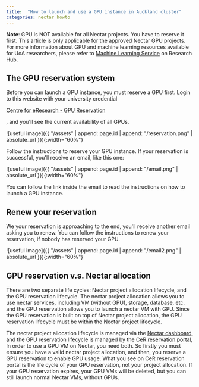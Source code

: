 ```yaml
---
title:  "How to launch and use a GPU instance in Auckland cluster"
categories: nectar howto
---
```


**Note**: GPU is NOT available for all Nectar projects. You have to reserve it first. This article is only applicable for the approved Nectar GPU projects. For more information about GPU and machine learning resources available for UoA researchers, please refer to [Machine Learning Service](https://research-hub.auckland.ac.nz/#/content/28) on Research Hub.


## The GPU reservation system

Before you can launch a GPU instance, you must reserve a GPU first. Login to this website with your university credential

[Centre for eResearch - GPU Reservation](https://portal.cer.auckland.ac.nz/gpu)

, and you'll see the current availability of all GPUs.

![useful image]({{ "/assets" | append: page.id | append: "/reservation.png" | absolute_url }}){:width="60%"}

Follow the instructions to reserve your GPU instance. If your reservation is successful, you'll receive an email, like this one:  

![useful image]({{ "/assets" | append: page.id | append: "/email.png" | absolute_url }}){:width="60%"}

You can follow the link inside the email to read the instructions on how to launch a GPU instance. 

## Renew your reservation

We your reservation is approaching to the end, you'll receive another email asking you to renew. You can follow the instructions to renew your reservation, if nobody has reserved your GPU.

![useful image]({{ "/assets" | append: page.id | append: "/email2.png" | absolute_url }}){:width="60%"}


## GPU reservation v.s. Nectar allocation


There are two separate life cycles: Nectar project allocation lifecycle, and the GPU reservation lifecycle. The nectar project allocation allows you to use nectar services, including VM (without GPU), storage, database, etc. and the GPU reservation allows you to launch a nectar VM with GPU. Since the GPU reservation is built on top of Nectar project allocation, the GPU reservation lifecycle must be within the Nectar project lifecycle.


The nectar project allocation lifecycle is managed via the [Nectar dashboard](https://dashboard.rc.nectar.org.au/), and the GPU reservation lifecycle is managed by the [CeR reservation portal](https://portal.cer.auckland.ac.nz/gpu), In order to use a GPU VM on Nectar, you need both. So firstly you must ensure you have a valid nectar project allocation, and then, you reserve a GPU reservation to enable GPU usage. What you see on CeR reservation portal is the life cycle of your GPU reservation, not your project allocation. If your GPU reservation expires, your GPU VMs will be deleted, but you can still launch normal Nectar VMs, without GPUs. 


<!--- Jason: comment out the old stuff

**Note**: GPU is NOT available for all Nectar projects. You have to request it first. This article is only applicable for the approved Nectar GPU projects. For more information about GPU and machine learning resources available for UoA researchers, please refer to [Machine Learning Service](https://research-hub.auckland.ac.nz/#/content/28) on Research Hub.


## Launch a GPU instance

Login to [Nectar Dashboard](https://dashboard.rc.nectar.org.au/) via Tuakiri. Browse to *Project > Compute > Images* as shown in the picture below, and enter `UoA-GPU` in the search box. You will find the prebuilt images for GPU instances. The image is built upon Ubuntu 18.04 and has lots of useful tools pre-installed, such as the NVIDIA drivers, CUDA, Anaconda, and TensorFlow. If you have an approved GPU project and can not find an image, please contact us.

![useful image]({{ "/assets" | append: page.id | append: "/step1-image.png" | absolute_url }}){:width="60%"}

If there are multiple images, please always choose the latest one, and click the "Launch" button to start the new instance wizard.

In the *Details* tab, please select `auckland` from the *Availability Zone* dropdown box.

![useful image]({{ "/assets" | append: page.id | append: "/step2-az.png" | absolute_url }}){:width="60%"}

In the *Flavour* tab, please enter `akl.gpu` in the filter box, and select the corresponding GPU flavour that your project has been granted to.

![useful image]({{ "/assets" | append: page.id | append: "/step3-flavour.png" | absolute_url }}){:width="60%"}

In the *Security Groups* tab, please make sure you've enabled SSH (port 22) ingress. 

Click the "Launch" button, and go to *Project > Compute > Instances* panel, wait until the status of your new instance is **Active**. It might take 2-10 minutes, depending on the size of your VM. 

For more information about other VM launching options, security groups, and keys, please refer to the following Nectar tutorials:

- [Launching Virtual Machines](https://tutorials.rc.nectar.org.au/launching-virtual-machines/01-overview)
- [Security groups, the absolute basics](https://tutorials.rc.nectar.org.au/sec-groups-101/01-overview)
- [Intermediate Security Groups](https://tutorials.rc.nectar.org.au/intermediate-security-groups/01-overview)


## Access command line via SSH

You can follow this tutorial to connect your instance via SSH.

[Access using SSH and web-based VNC](https://tutorials.rc.nectar.org.au/connecting/02-terminal-and-ssh)

After you've logged in, please run `lspci | grep NV` to check if you can see your GPU in the VM. For example, a VM with K20 GPU should see something like this:

```bash
(base) ubuntu@mygpuinstance:~$ lspci | grep NV
00:06.0 3D controller: NVIDIA Corporation GK110GL [Tesla K20Xm] (rev a1)
```

## Access graphical interface via x2go

You can also access the GUI of the GPU instance via x2go client. Please follow [this article](https://wiki.x2go.org/doku.php/doc:installation:x2goclient){:target="_blank"} to install x2go client.

In x2go client, create a new session, and make sure the following items are correctly configured:
- **Host**: the IP address of your VM.
- **Login**: enter `ubuntu`.
- **SSH port**: enter `22`.
- **Use RSA/DSA key for ssh connection**: enter the path of your private key.
- **Session type**: select `MATE` from the dropdown menu.

![useful image]({{ "/assets" | append: page.id | append: "/step4-x2go.png" | absolute_url }}){:width="50%"}

Then, connect with the new session, you should be able to see the graphical user interface of you GPU VM.

--->